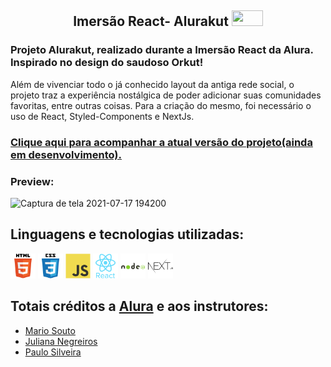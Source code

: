 
<div align="center">
<h2>Imersão React- Alurakut <img src= "https://user-images.githubusercontent.com/67559431/126050952-3343e66c-ebbd-4008-85d4-e0a4d28416fd.gif" width="50px" height="25px"/></h2>
</div>  

### Projeto Alurakut, realizado durante a Imersão React da Alura. Inspirado no design do saudoso Orkut!<br>

  Além de vivenciar todo o já conhecido layout da antiga rede social, o  projeto traz a experiência nostálgica de poder adicionar suas comunidades favoritas, entre outras coisas. Para a criação do mesmo, foi necessário o uso de React, Styled-Components e NextJs.  

### [Clique aqui para acompanhar  a atual versão do projeto(ainda em desenvolvimento).](https://alurakut-32c5guriw-ggsales.vercel.app/login)

  
### Preview:
![Captura de tela 2021-07-17 194200](https://user-images.githubusercontent.com/67559431/126052071-50236ebb-e37b-41c6-820b-55317df42994.png)


## Linguagens e tecnologias utilizadas:
<img src="https://raw.githubusercontent.com/devicons/devicon/master/icons/html5/html5-original-wordmark.svg" alt="html5" width="40" height="40" style="max-width:100%;"> <img src="https://raw.githubusercontent.com/devicons/devicon/master/icons/css3/css3-original-wordmark.svg" alt="css3" width="40" height="40" style="max-width:100%;">
<img src="https://raw.githubusercontent.com/devicons/devicon/master/icons/javascript/javascript-original.svg" alt="javascript" width="40" height="40" style="max-width:100%;">
<img src="https://raw.githubusercontent.com/devicons/devicon/master/icons/react/react-original-wordmark.svg" alt="react" width="40" height="40" style="max-width:100%;"> <img src="https://raw.githubusercontent.com/devicons/devicon/master/icons/nodejs/nodejs-original-wordmark.svg" alt="nodejs" width="40" height="40" style="max-width:100%;"> <img src="https://raw.githubusercontent.com/devicons/devicon/master/icons/nextjs/nextjs-original-wordmark.svg" alt="nextjs" width="40" heigth="40" style="max-width:100%;">  


## Totais créditos a [Alura](https://www.alura.com.br/) e aos instrutores: 
<ul>
  <li><a href="https://twitter.com/omariosouto" rel="nofollow">Mario Souto</a></li>
  <li><a href="https://twitter.com/juunegreiros" rel="nofollow">Juliana Negreiros</a></li>
  <li><a href="https://twitter.com/paulo_caelum" rel="nofollow">Paulo Silveira</a></li>


